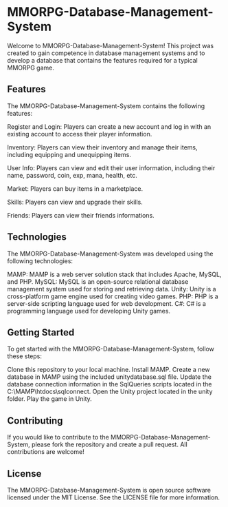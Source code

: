 # MMORPG-Database-Management-System
Welcome to MMORPG-Database-Management-System! This project was created to gain competence in database management systems and to develop a database that contains the features required for a typical MMORPG game.

## Features
The MMORPG-Database-Management-System contains the following features:

Register and Login: Players can create a new account and log in with an existing account to access their player information.

Inventory: Players can view their inventory and manage their items, including equipping and unequipping items.

User Info: Players can view and edit their user information, including their name, password, coin, exp, mana, health, etc.

Market: Players can buy items in a marketplace.

Skills: Players can view and upgrade their skills.

Friends: Players can view their friends informations.

## Technologies
The MMORPG-Database-Management-System was developed using the following technologies:

MAMP: MAMP is a web server solution stack that includes Apache, MySQL, and PHP.
MySQL: MySQL is an open-source relational database management system used for storing and retrieving data.
Unity: Unity is a cross-platform game engine used for creating video games.
PHP: PHP is a server-side scripting language used for web development.
C#: C# is a programming language used for developing Unity games.

## Getting Started
To get started with the MMORPG-Database-Management-System, follow these steps:

Clone this repository to your local machine.
Install MAMP.
Create a new database in MAMP using the included unitydatabase.sql file.
Update the database connection information in the SqlQueries scripts located in the C:\MAMP\htdocs\sqlconnect.
Open the Unity project located in the unity folder.
Play the game in Unity.

## Contributing
If you would like to contribute to the MMORPG-Database-Management-System, please fork the repository and create a pull request. All contributions are welcome!

## License
The MMORPG-Database-Management-System is open source software licensed under the MIT License. See the LICENSE file for more information.
